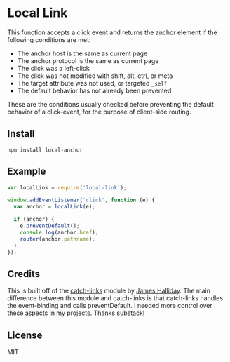 # Local Link

This function accepts a click event and returns the anchor element if the following conditions are met:

* The anchor host is the same as current page
* The anchor protocol is the same as current page
* The click was a left-click
* The click was not modified with shift, alt, ctrl, or meta
* The target attribute was not used, or targeted `_self`
* The default behavior has not already been prevented

These are the conditions usually checked before preventing the default behavior of a click-event, for the purpose of client-side routing.

## Install

```
npm install local-anchor
```

## Example
``` js
var localLink = require('local-link');

window.addEventListener('click', function (e) {
  var anchor = localLink(e);

  if (anchor) {
    e.preventDefault();
    console.log(anchor.href);
    router(anchor.pathname);
  }
});
```

## Credits

This is built off of the [catch-links](https://github.com/substack/catch-links) module by [James Halliday](https://github.com/substack).  The main difference between this module and catch-links is that catch-links handles the event-binding and calls preventDefault.  I needed more control over these aspects in my projects. Thanks substack!

## License

MIT